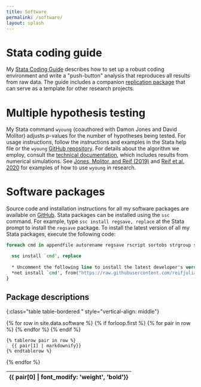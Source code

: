 ```yaml
---
title: Software
permalink: /software/
layout: splash
---
```



# Stata coding guide
My [Stata Coding Guide](/guide) describes how to set up a robust coding environment and write a "push-button" analysis that reproduces all results from raw data. The guide includes a companion [replication package](https://github.com/reifjulian/my-project) that can serve as a template for other research projects.

# Multiple hypothesis testing
My Stata command `wyoung` (coauthored with Damon Jones and David Molitor) adjusts *p*-values for the number of hypotheses being tested. For usage instructions, follow the instructions and examples in the Stata help file or the `wyoung` [GitHub repository](https://github.com/reifjulian/wyoung). For details about the algorithm we employ, consult the [technical documentation](/wyoung/documentation/wyoung.pdf), which includes results from numerical simulations. See [Jones, Molitor, and Reif (2019)](/research/reif.qje.2019.wellness.pdf) and [Reif et al. 2020](/research/reif.jamaim.2020.wellness.pdf) for examples of how to use `wyoung` in research.

# Software packages
Source code and installation instructions for all my software packages are available on [GitHub](https://github.com/reifjulian). Stata packages can be installed using the `ssc` command. For example, type `ssc install regsave, replace` at the Stata prompt to install the `regsave` package. To install the latest version of all my Stata packages, execute the following code:
```stata
foreach cmd in appendfile autorename regsave rscript sortobs strgroup svret texsave wyoung {

  ssc install `cmd', replace
  
  * Uncomment the following line to install the latest developer's version
  *net install `cmd', from("https://raw.githubusercontent.com/reifjulian/`cmd'/master") replace
}
```


## Package descriptions

{:class="table table-bordered " style="vertical-align: middle"}
<table>
  {% for row in site.data.software %}
    {% if forloop.first %}
	  <thead>
      <tr>
      {% for pair in row %}
        <th>{{ pair[0] | font_modify: 'weight', 'bold'}}</th>
      {% endfor %}
      </tr>
	  </thead>
    {% endif %}

    {% tablerow pair in row %}
      {{ pair[1] | markdownify}}
    {% endtablerow %}
  {% endfor %}
</table>



